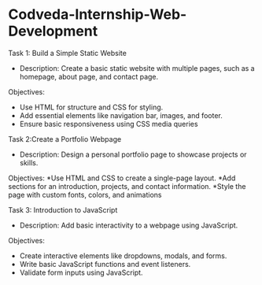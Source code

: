 # Codveda-Internship-Web-Development

Task 1: Build a Simple Static Website
* Description: Create a basic static website with multiple
 pages, such as a homepage, about page, and contact
 page.

Objectives:
* Use HTML for structure and CSS for styling.
* Add essential elements like navigation bar, images, and
 footer.
* Ensure basic responsiveness using CSS media queries

Task 2:Create a Portfolio Webpage
* Description: Design a personal portfolio page to
 showcase projects or skills.

Objectives:
*Use HTML and CSS to create a single-page layout.
*Add sections for an introduction, projects, and contact
 information.
*Style the page with custom fonts, colors, and
 animations

 Task 3: Introduction to JavaScript
 * Description: Add basic interactivity to a webpage
 using JavaScript.

Objectives:
* Create interactive elements like dropdowns, modals,
 and forms.
* Write basic JavaScript functions and event listeners.
* Validate form inputs using JavaScript.
